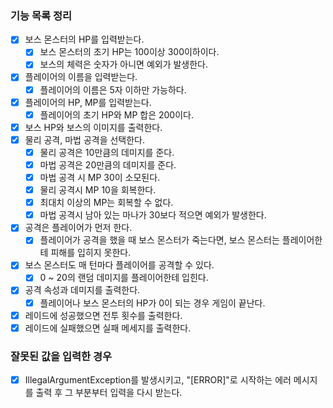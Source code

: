 ### 기능 목록 정리

- [x] 보스 몬스터의 HP를 입력받는다.
    - [x] 보스 몬스터의 초기 HP는 100이상 300이하이다.
    - [x] 보스의 체력은 숫자가 아니면 예외가 발생한다.
- [x] 플레이어의 이름을 입력받는다.
    - [x] 플레이어의 이름은 5자 이하만 가능하다.
- [x] 플레이어의 HP, MP를 입력받는다.
    - [x] 플레이어의 초기 HP와 MP 합은 200이다.
- [x] 보스 HP와 보스의 이미지를 출력한다.
- [x] 물리 공격, 마법 공격을 선택한다.
    - [x] 물리 공격은 10만큼의 데미지를 준다.
    - [x] 마법 공격은 20만큼의 데미지를 준다.
    - [x] 마법 공격 시 MP 30이 소모된다.
    - [x] 물리 공격시 MP 10을 회복한다.
    - [x] 최대치 이상의 MP는 회복할 수 없다.
    - [x] 마법 공격시 남아 있는 마나가 30보다 적으면 예외가 발생한다.
- [x] 공격은 플레이어가 먼저 한다.
    - [x] 플레이어가 공격을 했을 때 보스 몬스터가 죽는다면, 보스 몬스터는 플레이어한테 피해를 입히지 못한다.
- [x] 보스 몬스터도 매 턴마다 플레이어를 공격할 수 있다.
    - [x] 0 ~ 20의 랜덤 데미지를 플레이어한테 입힌다.
- [x] 공격 속성과 데미지를 출력한다.
    - [x] 플레이어나 보스 몬스터의 HP가 0이 되는 경우 게임이 끝난다.
- [x] 레이드에 성공했으면 전투 횟수를 출력한다.
- [x] 레이드에 실패했으면 실패 메세지를 출력한다.

### 잘못된 값을 입력한 경우

- [x] IllegalArgumentException를 발생시키고, "[ERROR]"로 시작하는 에러 메시지를 출력 후 그 부분부터 입력을 다시 받는다.
